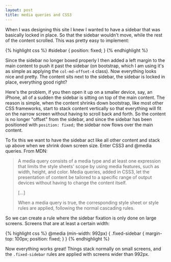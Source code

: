 ```yaml
---
layout: post
title: media queries and CSS3
---
```


When I was designing this site I knew I wanted to have a sidebar that was basically locked in place. So that the sidebar wouldn't move, while the rest of the content scrolled. This was pretty easy to implement:

{% highlight css %}
#sidebar {
	position: fixed;
}
{% endhighlight %}

Since the sidebar no longer boxed properly I then added a left margin to the main content to push it past the sidebar (on bootstrap, which I am using it's as simple as applying the `col-md-offset-4` class). Now everything looks nice and pretty. The content sits next to the sidebar, the sidebar is locked in place, everything good right?

Here's the problem, if you then open it up on a smaller device, say, an iPhone, all of a sudden the sidebar is sitting on top of the main content. The reason is simple, when the content shrinks down bootstrap, like most other CSS frameworks, start to stack content vertically so that everything will fit on the narrow screen without having to scroll back and forth. So the content is no longer "offset" from the sidebar, and since the sidebar has been positioned with `position: fixed;` the sidebar now flows over the main content.

To fix this we want to have the sidebar act like all other content and stack up above when we shrink down screen size. Enter CSS3 and @media queries. From MDN:

>A media query consists of a media type and at least one expression that limits the style sheets' scope by using media features, such as width, height, and color. Media queries, added in CSS3, let the presentation of content be tailored to a specific range of output devices without having to change the content itself.
>
>[...]
>
>When a media query is true, the corresponding style sheet or style rules are applied, following the normal cascading rules.

So we can create a rule where the sidebar fixation is only done on large screens. Screens that are at least a certain width:

{% highlight css %}
@media (min-width: 992px) {
  .fixed-sidebar {
    margin-top: 100px;
    position: fixed;
  }
}
{% endhighlight %}

Now everything works great! Things stack normally on small screens, and the `.fixed-sidebar` rules are applied with screens wider than 992px.